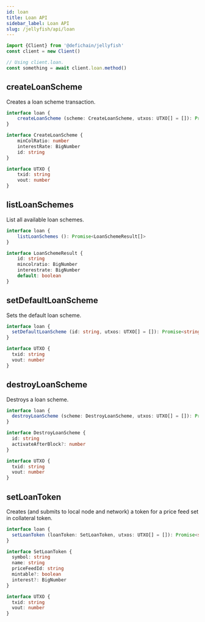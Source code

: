 ```yaml
---
id: loan
title: Loan API
sidebar_label: Loan API
slug: /jellyfish/api/loan
---
```


```js
import {Client} from '@defichain/jellyfish'
const client = new Client()

// Using client.loan.
const something = await client.loan.method()
```

## createLoanScheme

Creates a loan scheme transaction.

```ts title="client.loan.createLoanScheme()"
interface loan {
    createLoanScheme (scheme: CreateLoanScheme, utxos: UTXO[] = []): Promise<string>
}

interface CreateLoanScheme {
    minColRatio: number
    interestRate: BigNumber
    id: string
}

interface UTXO {
    txid: string
    vout: number
}
```

## listLoanSchemes

List all available loan schemes.

```ts title="client.loan.listLoanSchemes()"
interface loan {
    listLoanSchemes (): Promise<LoanSchemeResult[]>
}

interface LoanSchemeResult {
    id: string
    mincolratio: BigNumber
    interestrate: BigNumber
    default: boolean
}
```

## setDefaultLoanScheme

Sets the default loan scheme.

```ts title="client.loan.setDefaultLoanScheme()"
interface loan {
  setDefaultLoanScheme (id: string, utxos: UTXO[] = []): Promise<string>
}

interface UTXO {
  txid: string
  vout: number
}
```

## destroyLoanScheme

Destroys a loan scheme.

```ts title="client.loan.destroyLoanScheme()"
interface loan {
  destroyLoanScheme (scheme: DestroyLoanScheme, utxos: UTXO[] = []): Promise<string>
}

interface DestroyLoanScheme {
  id: string
  activateAfterBlock?: number
}

interface UTXO {
  txid: string
  vout: number
}
```

## setLoanToken

Creates (and submits to local node and network) a token for a price feed set in collateral token.

```ts title="client.loan.setLoanToken()"
interface loan {
  setLoanToken (loanToken: SetLoanToken, utxos: UTXO[] = []): Promise<string>
}

interface SetLoanToken {
  symbol: string
  name: string
  priceFeedId: string
  mintable?: boolean
  interest?: BigNumber
}

interface UTXO {
  txid: string
  vout: number
}
```